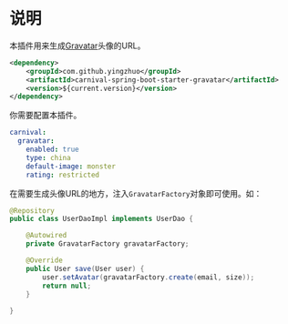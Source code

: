 # 说明

本插件用来生成[Gravatar](http://cn.gravatar.com/)头像的URL。

```xml
<dependency>
    <groupId>com.github.yingzhuo</groupId>
    <artifactId>carnival-spring-boot-starter-gravatar</artifactId>
    <version>${current.version}</version>
</dependency>
```

你需要配置本插件。

```yaml
carnival:
  gravatar:
    enabled: true
    type: china
    default-image: monster
    rating: restricted
```

在需要生成头像URL的地方，注入`GravatarFactory`对象即可使用。如：

```java
@Repository
public class UserDaoImpl implements UserDao {

    @Autowired
    private GravatarFactory gravatarFactory;

    @Override
    public User save(User user) {
        user.setAvatar(gravatarFactory.create(email, size));
        return null;
    }
    
}
```